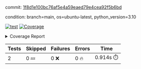 commit: [1f8d1e100bc76af5e4a59eaed79e4cea92f5b6bd](https://github.com/rcmdnk/python-template/tree/1f8d1e100bc76af5e4a59eaed79e4cea92f5b6bd)

condition: branch=main, os=ubuntu-latest, python_version=3.10

[![test](https://github.com/rcmdnk/python-template/actions/workflows/test.yml/badge.svg)](https://github.com/rcmdnk/python-template/actions/runs/15379311867)
<a href="https://github.com/rcmdnk/python-template/blob/1f8d1e100bc76af5e4a59eaed79e4cea92f5b6bd/README.md"><img alt="Coverage" src="https://img.shields.io/badge/Coverage-100%25-brightgreen.svg" /></a><details><summary>Coverage Report </summary><table><tr><th>File</th><th>Stmts</th><th>Miss</th><th>Cover</th></tr><tbody><tr><td><b>TOTAL</b></td><td><b>4</b></td><td><b>0</b></td><td><b>100%</b></td></tr></tbody></table></details>

| Tests | Skipped | Failures | Errors | Time |
| ----- | ------- | -------- | -------- | ------------------ |
| 2 | 0 :zzz: | 0 :x: | 0 :fire: | 0.914s :stopwatch: |

